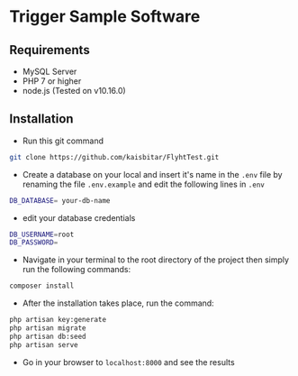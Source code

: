 # Trigger Sample Software

## Requirements

- MySQL Server
- PHP 7 or higher
- node.js (Tested on v10.16.0)

## Installation

- Run this git command
```sh
git clone https://github.com/kaisbitar/FlyhtTest.git
```
- Create a database on your local and insert it's name in the `.env` file by renaming the file `.env.example` and edit the following lines in `.env`

```sh
DB_DATABASE= your-db-name
```
- edit your database credentials
```sh
DB_USERNAME=root
DB_PASSWORD=
```

- Navigate in your terminal to the root directory of the project then simply run the following commands:

```sh
composer install
```
- After the installation takes place, run the command:
```sh
php artisan key:generate
php artisan migrate
php artisan db:seed
php artisan serve
```
- Go in your browser to `localhost:8000` and see the results
